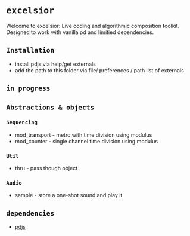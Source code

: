 # `excelsior`

Welcome to excelsior: Live coding and algorithmic composition toolkit. Designed to work with vanilla pd and limitied dependencies.

## `Installation`

* install pdjs via help/get externals
* add the path to this folder via file/ preferences / path list of externals

## `in progress`

## `Abstractions & objects`

### `Sequencing` 

* mod_transport - metro with time division using modulus
* mod_counter - single channel time division using modulus

### `Util`

* thru - pass though object

### `Audio`

* sample - store a one-shot sound and play it

## `dependencies`

* [pdjs](https://github.com/mganss/pdjs)


